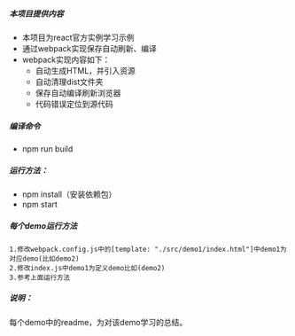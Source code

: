 ##### 本项目提供内容
+ 本项目为react官方实例学习示例
+ 通过webpack实现保存自动刷新、编译
+ webpack实现内容如下：
    + 自动生成HTML，并引入资源
    + 自动清理dist文件夹
    + 保存自动编译刷新浏览器
    + 代码错误定位到源代码
##### 编译命令
+ npm run build
##### 运行方法：
+ npm install（安装依赖包）
+ npm start 

##### 每个demo运行方法
    1.修改webpack.config.js中的[template: "./src/demo1/index.html"]中demo1为对应demo(比如demo2)
    2.修改index.js中demo1为定义demo比如(demo2)
    3.参考上面运行方法
##### 说明：
每个demo中的readme，为对该demo学习的总结。

